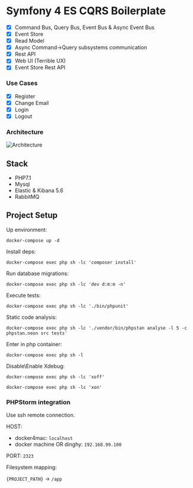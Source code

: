 # Symfony 4 ES CQRS Boilerplate

- [x] Command Bus, Query Bus, Event Bus & Async Event Bus
- [x] Event Store
- [x] Read Model
- [x] Async Command->Query subsystems communication
- [x] Rest API
- [x] Web UI (Terrible UX)
- [x] Event Store Rest API 

### Use Cases

- [x] Register
- [x] Change Email
- [x] Login
- [x] Logout

### Architecture

![Architecture](https://i.imgur.com/SzHgMft.png)

## Stack

- PHP7.1
- Mysql
- Elastic & Kibana 5.6
- RabbitMQ

## Project Setup

Up environment:

`docker-compose up -d`

Install deps:

`docker-compose exec php sh -lc 'composer install'`

Run database migrations:

`docker-compose exec php sh -lc 'dev d:m:m -n'`

Execute tests:

`docker-compose exec php sh -lc './bin/phpunit'`

Static code analysis:

`docker-compose exec php sh -lc './vendor/bin/phpstan analyse -l 5 -c phpstan.neon src tests'`

Enter in php container:

`docker-compose exec php sh -l`

Disable\Enable Xdebug:

`docker-compose exec php sh -lc 'xoff'`

`docker-compose exec php sh -lc 'xon'`

### PHPStorm integration

Use ssh remote connection.

HOST: 
- docker4mac: `localhost`
- docker machine OR dinghy: `192.168.99.100`

PORT: `2323`

Filesystem mapping:

`{PROJECT_PATH}` -> `/app`

